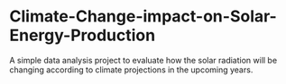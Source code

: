 # Climate-Change-impact-on-Solar-Energy-Production
A simple data analysis project to evaluate how the solar radiation will be changing according to climate projections in the upcoming years. 
